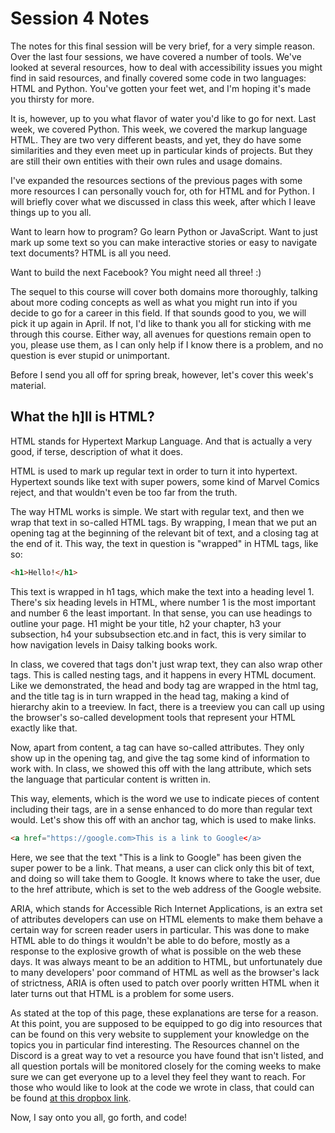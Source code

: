 # Session 4 Notes

The notes for this final session will be very brief, for a very simple reason.
Over the last four sessions, we have covered a number of tools. We've looked at several resources, how to deal with accessibility issues you might find in said resources, and finally covered some code in two languages: HTML and Python.
You've gotten your feet wet, and I'm hoping it's made you thirsty for more.


It is, however, up to you what flavor of water you'd like to go for next. Last week, we covered Python.  This week, we covered the markup language HTML. They are two very different beasts, and yet, they do have some similarities and they even meet up in particular kinds of projects. But they are still their own entities with their own rules and usage domains.


I've expanded the resources sections of the previous pages with some more resources I can personally vouch for, oth for HTML and for Python. I will briefly cover what we discussed in class this week, after which I leave things up to you all. 


Want to learn how to program? Go learn Python or JavaScript. Want to just mark up some text so you can make interactive stories or easy to navigate text documents? HTML is all you need.



Want to build the next Facebook? You might need all three! :)


The sequel to this course will cover both domains more thoroughly, talking about more coding concepts as well as what you might run into if you decide to go for a career in this field. If that sounds good to you, we will pick it up again in April. If not, I'd like to thank you all for sticking with me through this course. Either way, all avenues for questions remain open to you, please use them, as I can only help if I know there is a problem, and no question is ever stupid or unimportant.


Before I send you all off for spring break, however, let's cover this week's material.


## What the h]ll is HTML?


HTML stands for Hypertext Markup Language. And that is actually a very good, if terse, description of what it does.


HTML is used to mark up regular text in order to turn it into hypertext. Hypertext sounds like text with super powers, some kind of Marvel Comics reject, and that wouldn't even be too far from the truth.


The way HTML works is simple. We start with regular text, and then we wrap that text in so-called HTML tags. By wrapping, I mean that we put an opening tag at the beginning of the relevant bit of text, and a closing tag at the end of it. This way, the text in question is "wrapped" in HTML tags, like so:

```html
<h1>Hello!</h1>
```


This text is wrapped in h1 tags, which make the text into a heading level 1. There's six heading levels in HTML, where number 1 is the most important and number 6 the least important. In that sense, you can use headings to outline your page. H1 might be your title, h2 your chapter, h3 your subsection, h4 your subsubsection etc.and in fact, this is very similar to how navigation levels in Daisy talking books work.


In class, we covered that tags don't just wrap text, they can also wrap other tags. This is called nesting tags, and it happens in every HTML document. Like we demonstrated, the head and body tag are wrapped in the html tag, and the title tag is in turn wrapped in the head tag, making a kind of hierarchy akin to a treeview. In fact, there is a treeview you can call up using the browser's so-called development tools that represent your HTML exactly like that.



Now, apart from content, a tag can have so-called attributes. They only show up in the opening tag, and give the tag some kind of information to work with. In class, we showed this off with the lang attribute, which sets the language that particular content is written in.


This way, elements, which is the word we use to indicate pieces of content including their tags, are in a sense enhanced to do more than regular text would. Let's show this off with an anchor tag, which is used to make links.

```html
<a href="https://google.com>This is a link to Google</a>
```


Here, we see that the text "This is a link to Google" has been given the super power to be a link. That means, a user can click only this bit of text, and doing so will take them to Google. It knows where to take the user, due to the href attribute, which is set to the web address of the Google website.



ARIA, which stands for Accessible Rich Internet Applications, is an extra set of attributes developers can use on HTML elements to make them behave a certain way for screen reader users in particular. This was done to make HTML able to do things it wouldn't be able to do before, mostly as a response to the explosive growth of what is possible on the web these days. It was always meant to be an addition to HTML, but unfortunately due to many developers' poor command of HTML as well as the browser's lack of strictness, ARIA is often used to patch over poorly written HTML when it later turns out that HTML is a problem for some users.


As stated at the top of this page, these explanations are terse for a reason. At this point, you are supposed to be equipped to go dig into resources that can be found on this very website to supplement your knowledge on the topics you in particular find interesting. The Resources channel on the Discord is a great way to vet a resource you have found that isn't listed, and all question portals will be monitored closely for the coming weeks to make sure we can get everyone up to a level they feel they want to reach.
For those who would like to look at the code we wrote in class, that could can be found [at this dropbox link](https://www.dropbox.com/s/tsk91p2q5wyhbxd/aph.html?dl=1).



Now, I say onto you all, go forth, and code!

